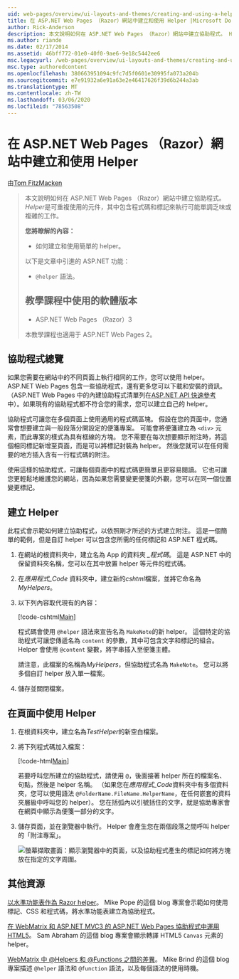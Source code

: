 ```yaml
---
uid: web-pages/overview/ui-layouts-and-themes/creating-and-using-a-helper-in-an-aspnet-web-pages-site
title: 在 ASP.NET Web Pages （Razor）網站中建立和使用 Helper |Microsoft Docs
author: Rick-Anderson
description: 本文說明如何在 ASP.NET Web Pages （Razor）網站中建立協助程式。 Helper 是可重複使用的元件，其中包含程式碼和標記到效能 。
ms.author: riande
ms.date: 02/17/2014
ms.assetid: 46bff772-01e0-40f0-9ae6-9e18c5442ee6
msc.legacyurl: /web-pages/overview/ui-layouts-and-themes/creating-and-using-a-helper-in-an-aspnet-web-pages-site
msc.type: authoredcontent
ms.openlocfilehash: 380663951094c9fc7d5f0601e30995fa073a204b
ms.sourcegitcommit: e7e91932a6e91a63e2e46417626f39d6b244a3ab
ms.translationtype: MT
ms.contentlocale: zh-TW
ms.lasthandoff: 03/06/2020
ms.locfileid: "78563508"
---
```

# <a name="creating-and-using-a-helper-in-an-aspnet-web-pages-razor-site"></a>在 ASP.NET Web Pages （Razor）網站中建立和使用 Helper

由[Tom FitzMacken](https://github.com/tfitzmac)

> 本文說明如何在 ASP.NET Web Pages （Razor）網站中建立協助程式。 *Helper*是可重複使用的元件，其中包含程式碼和標記來執行可能單調乏味或複雜的工作。
> 
> **您將瞭解的內容：** 
> 
> - 如何建立和使用簡單的 helper。
> 
> 以下是文章中引進的 ASP.NET 功能：
> 
> - `@helper` 語法。
>   
> 
> ## <a name="software-versions-used-in-the-tutorial"></a>教學課程中使用的軟體版本
> 
> 
> - ASP.NET Web Pages （Razor）3
>   
> 
> 本教學課程也適用于 ASP.NET Web Pages 2。

## <a name="overview-of-helpers"></a>協助程式總覽

如果您需要在網站中的不同頁面上執行相同的工作，您可以使用 helper。 ASP.NET Web Pages 包含一些協助程式，還有更多您可以下載和安裝的資訊。 （ASP.NET Web Pages 中的內建協助程式清單列在[ASP.NET API 快速參考](https://go.microsoft.com/fwlink/?LinkId=202907)中）。如果現有的協助程式都不符合您的需求，您可以建立自己的 helper。

協助程式可讓您在多個頁面上使用通用的程式碼區塊。 假設在您的頁面中，您通常會想要建立與一般段落分開設定的便箋專案。 可能會將便箋建立為 `<div>` 元素，而此專案的樣式為具有框線的方塊。 您不需要在每次想要顯示附注時，將這個相同標記新增至頁面，而是可以將標記封裝為 helper。 然後您就可以在任何需要的地方插入含有一行程式碼的附注。

使用這樣的協助程式，可讓每個頁面中的程式碼更簡單且更容易閱讀。 它也可讓您更輕鬆地維護您的網站，因為如果您需要變更便箋的外觀，您可以在同一個位置變更標記。

## <a name="creating-a-helper"></a>建立 Helper

此程式會示範如何建立協助程式，以依照剛才所述的方式建立附注。 這是一個簡單的範例，但是自訂 helper 可以包含您所需的任何標記和 ASP.NET 程式碼。

1. 在網站的根資料夾中，建立名為 App 的資料夾 *\_程式碼*。 這是 ASP.NET 中的保留資料夾名稱，您可以在其中放置 helper 等元件的程式碼。
2. 在*應用程式\_Code*  資料夾中，建立新的*cshtml*檔案，並將它命名為*MyHelpers*。
3. 以下列內容取代現有的內容：

    [!code-cshtml[Main](creating-and-using-a-helper-in-an-aspnet-web-pages-site/samples/sample1.cshtml)]

    程式碼會使用 `@helper` 語法來宣告名為 `MakeNote`的新 helper。 這個特定的協助程式可讓您傳遞名為 `content` 的參數，其中可包含文字和標記的組合。 Helper 會使用 `@content` 變數，將字串插入至便箋主體。

    請注意，此檔案的名稱為*MyHelpers*，但協助程式名為 `MakeNote`。 您可以將多個自訂 helper 放入單一檔案。
4. 儲存並關閉檔案。

## <a name="using-the-helper-in-a-page"></a>在頁面中使用 Helper

1. 在根資料夾中，建立名為*TestHelper*的新空白檔案。
2. 將下列程式碼加入檔案：

    [!code-html[Main](creating-and-using-a-helper-in-an-aspnet-web-pages-site/samples/sample2.html)]

    若要呼叫您所建立的協助程式，請使用 `@`，後面接著 helper 所在的檔案名、句點，然後是 helper 名稱。 （如果您在*應用程式\_Code*資料夾中有多個資料夾，您可以使用語法 `@FolderName.FileName.HelperName`，在任何嵌套的資料夾層級中呼叫您的 helper）。 您在括弧內以引號括住的文字，就是協助專家會在網頁中顯示為便箋一部分的文字。
3. 儲存頁面，並在瀏覽器中執行。 Helper 會產生您在兩個段落之間呼叫 helper 的「附注專案」。

    ![螢幕擷取畫面：顯示瀏覽器中的頁面，以及協助程式產生的標記如何將方塊放在指定的文字周圍。](creating-and-using-a-helper-in-an-aspnet-web-pages-site/_static/image1.png)

## <a name="additional-resources"></a>其他資源

[以水準功能表作為 Razor helper](http://mikepope.com/blog/DisplayBlog.aspx?permalink=2341)。 Mike Pope 的這個 blog 專案會示範如何使用標記、CSS 和程式碼，將水準功能表建立為協助程式。

[在 WebMatrix 和 ASP.NET MVC3 的 ASP.NET Web Pages 協助程式中運用 HTML5](http://geekswithblogs.net/wildturtle/archive/2010/11/08/html5-in-asp.net-web-pages-helpers-for-webmatrix-and_aspnet_mvc3.aspx)。 Sam Abraham 的這個 blog 專案會顯示轉譯 HTML5 `Canvas` 元素的 helper。

[WebMatrix 中 @Helpers 和 @Functions 之間的差異](http://www.mikesdotnetting.com/Article/173/The-Difference-Between-@Helpers-and-@Functions-In-WebMatrix)。 Mike Brind 的這個 blog 專案描述 `@helper` 語法和 `@function` 語法，以及每個語法的使用時機。
